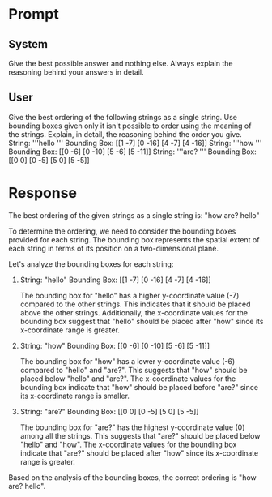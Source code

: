 # Prompt
## System
Give the best possible answer and nothing else. Always explain the reasoning behind your answers in detail.
## User
Give the best ordering of the following strings as a single string. Use bounding boxes given only it isn't possible to order using the meaning of the strings. Explain, in detail, the reasoning behind the order you give.
String: '''hello ''' Bounding Box: [[1 -7] [0 -16] [4 -7] [4 -16]]
String: '''how ''' Bounding Box: [[0 -6] [0 -10] [5 -6] [5 -11]]
String: '''are? ''' Bounding Box: [[0 0] [0 -5] [5 0] [5 -5]]

# Response
The best ordering of the given strings as a single string is: "how are? hello"

To determine the ordering, we need to consider the bounding boxes provided for each string. The bounding box represents the spatial extent of each string in terms of its position on a two-dimensional plane.

Let's analyze the bounding boxes for each string:

1. String: "hello"
   Bounding Box: [[1 -7] [0 -16] [4 -7] [4 -16]]

   The bounding box for "hello" has a higher y-coordinate value (-7) compared to the other strings. This indicates that it should be placed above the other strings. Additionally, the x-coordinate values for the bounding box suggest that "hello" should be placed after "how" since its x-coordinate range is greater.

2. String: "how"
   Bounding Box: [[0 -6] [0 -10] [5 -6] [5 -11]]

   The bounding box for "how" has a lower y-coordinate value (-6) compared to "hello" and "are?". This suggests that "how" should be placed below "hello" and "are?". The x-coordinate values for the bounding box indicate that "how" should be placed before "are?" since its x-coordinate range is smaller.

3. String: "are?"
   Bounding Box: [[0 0] [0 -5] [5 0] [5 -5]]

   The bounding box for "are?" has the highest y-coordinate value (0) among all the strings. This suggests that "are?" should be placed below "hello" and "how". The x-coordinate values for the bounding box indicate that "are?" should be placed after "how" since its x-coordinate range is greater.

Based on the analysis of the bounding boxes, the correct ordering is "how are? hello".